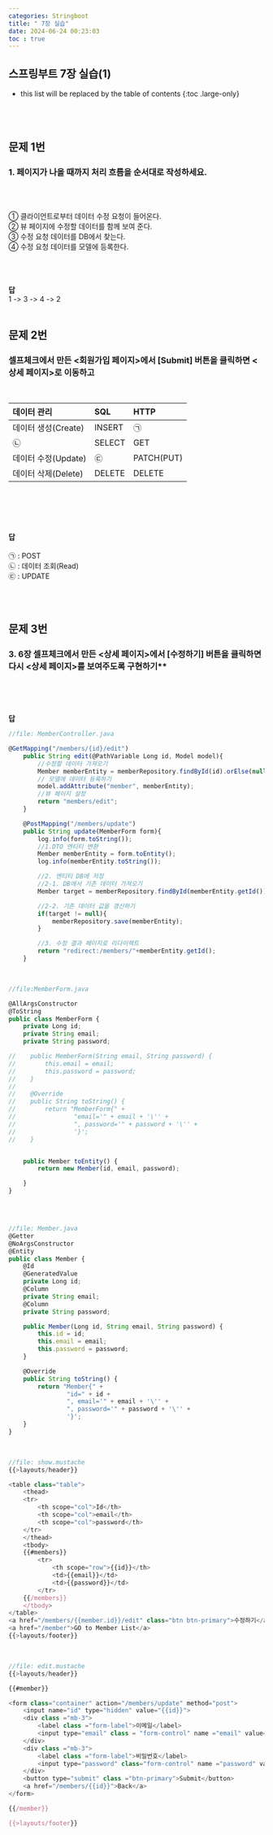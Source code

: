 ```yaml
---
categories: Stringboot
title: " 7장 실습"
date: 2024-06-24 00:23:03
toc : true
---
```


## 스프링부트 7장 실습(1)

* this list will be replaced by the table of contents
{:toc .large-only}
  <br> 
  <br>
  <br>
  <br>

## 문제 1번

### 1. 페이지가 나올 때까지 처리 흐름을 순서대로 작성하세요.

<br>
<br>

① 클라이언트로부터 데이터 수정 요청이 들어온다. <br>
② 뷰 페이지에 수정할 데이터를 함께 보여 준다. <br>
③ 수정 요청 데이터를 DB에서 찾는다. <br>
④ 수정 요청 데이터를 모델에 등록한다.
<br>
​<br>
<br>
<br>

**답**
<br>
1 -> 3 -> 4 -> 2
<br>
<br>

## 문제 2번

### 셀프체크에서 만든 <회원가입 페이지>에서 [Submit] 버튼을 클릭하면 <상세 페이지>로 이동하고
<br>

|     데이터 관리     |     SQL     |    HTTP       
|:--------------------|:-----------|:----------
|  데이터 생성(Create) |   INSERT   |    ㉠        
|         ㉡          |   SELECT   |    GET       
| 데이터 수정(Update)  |     ㉢     |    PATCH(PUT)
| 데이터 삭제(Delete)  |   DELETE   |    DELETE

<br>
<br>
<br>
<br>

**답**
<br>
<br>
㉠ : POST <br>
㉡ : 데이터 조회(Read) <br>
㉢ : UPDATE <br>

<br>
<br>

## 문제 3번

### 3. 6장 셀프체크에서 만든 <상세 페이지>에서 [수정하기] 버튼을 클릭하면 다시 <상세 페이지>를 보여주도록 구현하기**

<br>
<br>
<br>

**답**
<br>

```js
//file: MemberController.java

@GetMapping("/members/{id}/edit")
    public String edit(@PathVariable Long id, Model model){
        //수정할 데이터 가져오기
        Member memberEntity = memberRepository.findById(id).orElse(null);
        // 모델에 데이터 등록하기
        model.addAttribute("member", memberEntity);
        //뷰 페이지 설정
        return "members/edit";
    }

    @PostMapping("/members/update")
    public String update(MemberForm form){
        log.info(form.toString());
        //1.DTO 엔티티 변환
        Member memberEntity = form.toEntity();
        log.info(memberEntity.toString());

        //2. 엔티티 DB에 저장
        //2-1. DB에서 기존 데이터 가져오기
        Member target = memberRepository.findById(memberEntity.getId()).orElse(null);

        //2-2. 기존 데이터 값을 갱신하기
        if(target != null){
            memberRepository.save(memberEntity);
        }

        //3. 수정 결과 페이지로 리다이렉트
        return "redirect:/members/"+memberEntity.getId();
    }
```
<br>

```js
//file:MemberForm.java

@AllArgsConstructor
@ToString
public class MemberForm {
    private Long id;
    private String email;
    private String password;

//    public MemberForm(String email, String password) {
//        this.email = email;
//        this.password = password;
//    }
//
//    @Override
//    public String toString() {
//        return "MemberForm{" +
//                "email='" + email + '\'' +
//                ", password='" + password + '\'' +
//                '}';
//    }


    public Member toEntity() {
        return new Member(id, email, password);

    }
}
```
<br>

```js

//file: Member.java
@Getter
@NoArgsConstructor
@Entity
public class Member {
    @Id
    @GeneratedValue
    private Long id;
    @Column
    private String email;
    @Column
    private String password;

    public Member(Long id, String email, String password) {
        this.id = id;
        this.email = email;
        this.password = password;
    }

    @Override
    public String toString() {
        return "Member{" +
                "id=" + id +
                ", email='" + email + '\'' +
                ", password='" + password + '\'' +
                '}';
    }
}
```
<br>

```js
//file: show.mustache
{{>layouts/header}}

<table class="table">
    <thead>
    <tr>
        <th scope="col">Id</th>
        <th scope="col">email</th>
        <th scope="col">password</th>
    </tr>
    </thead>
    <tbody>
    {{#members}}
        <tr>
            <th scope="row">{{id}}</th>
            <td>{{email}}</td>
            <td>{{password}}</td>
        </tr>
    {{/members}}
    </tbody>
</table>
<a href="/members/{{member.id}}/edit" class="btn btn-primary">수정하기</a>
<a href="/member">GO to Member List</a>
{{>layouts/footer}}

```

<br>

```js
//file: edit.mustache
{{>layouts/header}}

{{#member}}

<form class="container" action="/members/update" method="post">
    <input name="id" type="hidden" value="{{id}}">
    <div class ="mb-3">
        <label class ="form-label">이메일</label>
        <input type="email" class = "form-control" name ="email" value="{{email}}">
    </div>
    <div class ="mb-3">
        <label class ="form-label">비밀번호</label>
        <input type="password" class="form-control" name ="password" value="{{password}}"></textarea>
    </div>
    <button type="submit" class ="btn-primary">Submit</button>
    <a href="/members/{{id}}">Back</a>
</form>

{{/member}}

{{>layouts/footer}}
```
